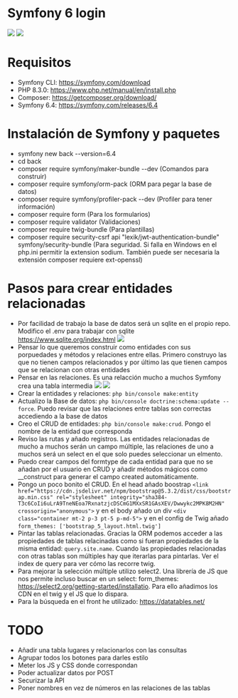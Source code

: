 # Symfony 6 login

<img src="https://jorgebenitezlopez.com/github/symfony.jpg">
<img src="https://img.shields.io/static/v1?label=PHP&message=Symfony&color=green">

# Requisitos

- Symfony CLI: https://symfony.com/download
- PHP 8.3.0: https://www.php.net/manual/en/install.php
- Composer: https://getcomposer.org/download/
- Symfony 6.4: https://symfony.com/releases/6.4

# Instalación de Symfony y paquetes

- symfony new back --version=6.4
- cd back
- composer require symfony/maker-bundle --dev  (Comandos para construir)
- composer require symfony/orm-pack (ORM para pegar la base de datos)
- composer require symfony/profiler-pack --dev (Profiler para tener información)
- composer require form (Para los formularios) 
- composer require validator (Validaciones)
- composer require twig-bundle (Para plantillas) 
- composer require security-csrf api "lexik/jwt-authentication-bundle" symfony/security-bundle (Para seguridad. Si falla en Windows en el php.ini permitir la extension sodium. También puede ser necesaria la extensión composer requiere ext-openssl) 

# Pasos para crear entidades relacionadas

- Por facilidad de trabajo la base de datos será un sqlite en el propio repo. Modifico el .env para trabajar con sqlite https://www.sqlite.org/index.html
<kbd><img src="https://jorgebenitezlopez.com/github/sqlite.png"></kbd>
- Pensar lo que queremos construir como entidades con sus porpuedades y métodos y relaciones entre ellas. Primero construyo las que no tienen campos relacionados y por último las que tienen campos que se relacionan con otras entidades
- Pensar en las relaciones. Es una relacción mucho a muchos Symfony crea una tabla intermedia
<kbd><img src="https://jorgebenitezlopez.com/tiddlywiki/pro/meme-relaciones.png"></kbd>
<kbd><img src="https://jorgebenitezlopez.com/tiddlywiki/pro/relacionestablas.png"></kbd>
- Crear la entidades y relaciones: ``php bin/console make:entity``
- Actualizo la Base de datos: ``php bin/console doctrine:schema:update --force``. Puedo revisar que las relaciones entre tablas son correctas accediendo a la base de datos
- Creo el CRUD de entidades: ``php bin/console make:crud``. Pongo el nombre de la entidad que corresponda
- Reviso las rutas y añado registros. Las entidades relacionadas de mucho a muchos serán un campo múltiple, las relaciones de uno a muchos será un select en el que solo puedes seleccionar un elmento.
- Puedo crear campos del formtype de cada entidad para que no se añadan por el usuario en CRUD y añadir métodos mágicos como __construct para generar el campo created automáticamente.
- Pongo un poco bonito el CRUD. En el head añado boostrap ``<link href="https://cdn.jsdelivr.net/npm/bootstrap@5.3.2/dist/css/bootstrap.min.css" rel="stylesheet" integrity="sha384-T3c6CoIi6uLrA9TneNEoa7RxnatzjcDSCmG1MXxSR1GAsXEV/Dwwykc2MPK8M2HN" crossorigin="anonymous">`` y en el body añado un div ``<div class="container mt-2 p-3 pt-5 p-md-5">`` y en el config de Twig añado ``form_themes: ['bootstrap_5_layout.html.twig']``
- Pintar las tablas relacionadas. Gracias la ORM podemos acceder a las propiedades de tablas relacinadas como si fueran propiedades de la misma entidad: ``query.site.name``. Cuando las propiedades relacionadas con otras tablas son múltiples hay que iterarlas para pintarlas. Ver el index de query para ver cómo las recorre twig. 
- Para mejorar la selección múltiple utilizo select2. Una librería de JS que nos permite incluso buscar en un select: form_themes: https://select2.org/getting-started/installatio. Para ello añadimos los CDN en el twig y el JS que lo dispara.
- Para la búsqueda en el front he utilizado: https://datatables.net/ 

# TODO

- Añadir una tabla lugares y relacionarlos con las consultas
- Agrupar todos los botones para darles estilo
- Meter los JS y CSS donde correspondan
- Poder actualizar datos por POST
- Securizar la API
- Poner nombres en vez de números en las relaciones de las tablas


